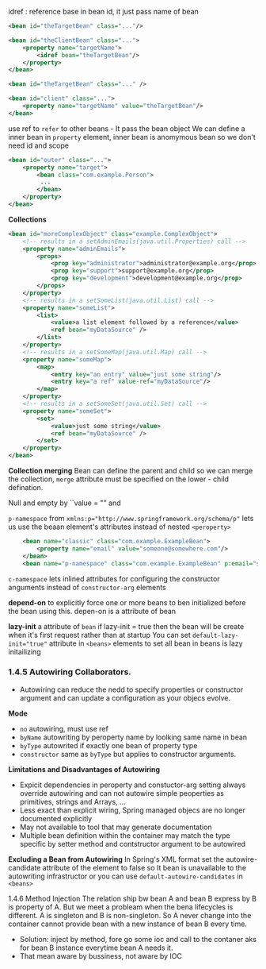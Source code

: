 idref : reference base in bean id, it just pass name of bean
```xml
<bean id="theTargetBean" class="..."/>

<bean id="theClientBean" class="...">
    <property name="targetName">
        <idref bean="theTargetBean"/>
    </property>
</bean>
```
```xml
<bean id="theTargetBean" class="..." />

<bean id="client" class="...">
    <property name="targetName" value="theTargetBean"/>
</bean>
```


use ref to ``refer`` to other beans - It pass the bean object
We can define a inner bean in ``property`` element, inner bean is anomymous bean so we don't need id and scope
```xml
<bean id="outer" class="...">
    <property name="target">
        <bean class="com.example.Person">
         ...
        </bean>
    </property>
</bean>
```

**Collections**
```xml
<bean id="moreComplexObject" class="example.ComplexObject">
    <!-- results in a setAdminEmails(java.util.Properties) call -->
    <property name="adminEmails">
        <props>
            <prop key="administrator">administrator@example.org</prop>
            <prop key="support">support@example.org</prop>
            <prop key="development">development@example.org</prop>
        </props>
    </property>
    <!-- results in a setSomeList(java.util.List) call -->
    <property name="someList">
        <list>
            <value>a list element followed by a reference</value>
            <ref bean="myDataSource" />
        </list>
    </property>
    <!-- results in a setSomeMap(java.util.Map) call -->
    <property name="someMap">
        <map>
            <entry key="an entry" value="just some string"/>
            <entry key="a ref" value-ref="myDataSource"/>
        </map>
    </property>
    <!-- results in a setSomeSet(java.util.Set) call -->
    <property name="someSet">
        <set>
            <value>just some string</value>
            <ref bean="myDataSource" />
        </set>
    </property>
</bean>
```

**Collection merging**
Bean can define the parent and child so we can merge the collection, ``merge`` attribute must be specified on the lower - child defination.

Null and empty by ``value = "" and <null/>

``p-namespace`` from ``xmlns:p="http://www.springframework.org/schema/p"`` lets us use the beaan element's attributes instead of nested ``<peroperty>``
```xml
    <bean name="classic" class="com.example.ExampleBean">
        <property name="email" value="someone@somewhere.com"/>
    </bean>
    <bean name="p-namespace" class="com.example.ExampleBean" p:email="someone@somewhere.com"/>
```
``c-namespace`` lets inlined attributes for configuring the constructor anguments instead of ``constructor-arg`` elements

**depend-on** to explicitly force one or more beans to ben initialized before the bean using this. depen-on is a attribute of bean

**lazy-init** a attribute of ``bean`` if lazy-init = true then the bean will be create when it's first request rather than at startup
You can set ``default-lazy-init="true"`` attribute in ``<beans>`` elements to set all bean in beans is lazy initailizing

### 1.4.5 Autowiring Collaborators.
- Autowiring can reduce the nedd to specify properties or constructor argument and can update a configuration as your objecs evolve.

**Mode**
-  ``no`` autowiring, must use ref
- ``byName`` autowriting by peroperty name by loolking same name in bean
- ``byType`` autowrited if exactly one bean of property type
- ``constructor`` same as ``byType`` but applies to constructor arguments.

**Limitations and Disadvantages of Autowiring**
- Expicit dependencies in peroperty and constuctor-arg setting always override autowiring and can not autowire simple peoperties as primitives,  strings and Arrays, ...
- Less exact than explicit wiring, Spring managed objecs are no longer documented explicitly
-  May not available to tool that may generate documentation
-  Multiple bean definition within the container may match the type specific by setter method and contstructor argument to be autowired

**Excluding a Bean from Autowiring**
In Spring's XML format set the autowire-candidate attribute of the <bean> element to false so It bean is unavailable to the autowriting infrastructor or you can use ``default-autowire-candidates`` in ``<beans>``

1.4.6 Method Injection
The relation ship bw bean A and bean B express by B is property of A. But we meet a probleam when the bena lifecycles is different. A is singleton and B is non-singleton. So A never change into the container cannot provide bean with a new instance of bean B every time.

- Solution:  inject by method, fore go some ioc and call to the contaner  aks for bean B instance everytime bean A needs it.
- That mean aware by bussiness, not aware by IOC
